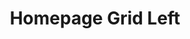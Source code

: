 ---
title: "Homepage Grid Left"
post_layout: "grid" # layout value (full, grid or list)
sidebar: "left" # sidebar value (left, right or false)
---